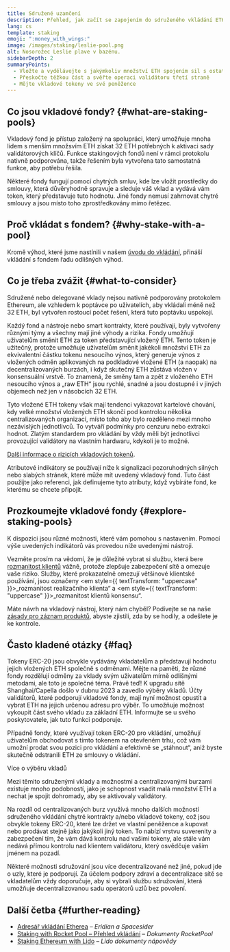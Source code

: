 ```yaml
---
title: Sdružené uzamčení
description: Přehled, jak začít se zapojením do sdruženého vkládání ETH
lang: cs
template: staking
emoji: ":money_with_wings:"
image: /images/staking/leslie-pool.png
alt: Nosorožec Leslie plave v bazénu.
sidebarDepth: 2
summaryPoints:
  - Vložte a vydělávejte s jakýmkoliv množství ETH spojením sil s ostatními
  - Přeskočte těžkou část a svěřte operaci validátoru třetí straně
  - Mějte vkladové tokeny ve své peněžence
---
```


## Co jsou vkladové fondy? {#what-are-staking-pools}

Vkladový fond je přístup založený na spolupráci, který umožňuje mnoha lidem s menším množsvím ETH získat 32 ETH potřebných k aktivaci sady validátorových klíčů. Funkce stakingových fondů není v rámci protokolu nativně podporována, takže řešením byla vytvořena tato samostatná funkce, aby potřebu řešila.

Některé fondy fungují pomocí chytrých smluv, kde lze vložit prostředky do smlouvy, která důvěryhodně spravuje a sleduje váš vklad a vydává vám token, který představuje tuto hodnotu. Jiné fondy nemusí zahrnovat chytré smlouvy a jsou místo toho zprostředkovány mimo řetězec.

## Proč vkládat s fondem? {#why-stake-with-a-pool}

Kromě výhod, které jsme nastínili v našem [úvodu do vkládání](/staking/), přináší vkládání s fondem řadu odlišných výhod.

<CardGrid>
  <Card title="Nízká bariéra vstupu" emoji="🐟" description="Not a whale? No problem. Most staking pools let you stake virtually any amount of ETH by joining forces with other stakers, unlike staking solo which requires 32 ETH." />
  <Card title="Vložte dnes" emoji=":stopwatch:" description="Staking with a pool is as easy as a token swap. No need to worry about hardware setup and node maintenance. Pools allow you to deposit your ETH which enables node operators to run validators. Rewards are then distributed to contributors minus a fee for node operations." />
  <Card title="Vkládání tokenů" emoji=":droplet:" description="Many staking pools provide a token that represents a claim on your staked ETH and the rewards it generates. This allows you to make use of your staked ETH, e.g. as collateral in DeFi applications." />
</CardGrid>

<StakingComparison page="pools" />

## Co je třeba zvážit {#what-to-consider}

Sdružené nebo delegované vklady nejsou nativně podporovány protokolem Ethereum, ale vzhledem k poptávce po uživatelích, aby vkládali méně než 32 ETH, byl vytvořen rostoucí počet řešení, která tuto poptávku uspokojí.

Každý fond a nástroje nebo smart kontrakty, které používají, byly vytvořeny různými týmy a všechny mají jiné výhody a rizika. Fondy umožňují uživatelům směnit ETH za token představující vložený ETH. Tento token je užitečný, protože umožňuje uživatelům směnit jakékoli množství ETH za ekvivalentní částku tokenu nesoucího výnos, který generuje výnos z vložených odměn aplikovaných na podkladové vložené ETH (a naopak) na decentralizovaných burzách, i když skutečný ETH zůstává vložen v konsensuální vrstvě. To znamená, že směny tam a zpět z vloženého ETH nesoucího výnos a „raw ETH“ jsou rychlé, snadné a jsou dostupné i v jiných objemech než jen v násobcích 32 ETH.

Tyto vložené ETH tokeny však mají tendenci vykazovat kartelové chování, kdy velké množství vložených ETH skončí pod kontrolou několika centralizovaných organizací, místo toho aby bylo rozděleno mezi mnoho nezávislých jednotlivců. To vytváří podmínky pro cenzuru nebo extrakci hodnot. Zlatým standardem pro vkládání by vždy měli být jednotlivci provozující validátory na vlastním hardwaru, kdykoli je to možné.

[Další informace o rizicích vkladových tokenů](https://notes.ethereum.org/@djrtwo/risks-of-lsd).

Atributové indikátory se používají níže k signalizaci pozoruhodných silných nebo slabých stránek, které může mít uvedený vkladový fond. Tuto část použijte jako referenci, jak definujeme tyto atributy, když vybíráte fond, ke kterému se chcete připojit.

<StakingConsiderations page="pools" />

## Prozkoumejte vkladové fondy {#explore-staking-pools}

K dispozici jsou různé možnosti, které vám pomohou s nastavením. Pomocí výše uvedených indikátorů vás provedou níže uvedenými nástroji.

<ProductDisclaimer />

<StakingProductsCardGrid category="pools" />

Vezměte prosím na vědomí, že je důležité vybrat si službu, která bere [rozmanitost klientů](/developers/docs/nodes-and-clients/client-diversity/) vážně, protože zlepšuje zabezpečení sítě a omezuje vaše riziko. Služby, které prokazatelně omezují většinové klientské používání, jsou označeny <em style={{ textTransform: "uppercase" }}>„rozmanitost realizačního klienta“</em> a <em style={{ textTransform: "uppercase" }}>„rozmanitost klientů konsensu“.</em>

Máte návrh na vkladový nástroj, který nám chyběl? Podívejte se na naše [zásady pro záznam produktů](/contributing/adding-staking-products/), abyste zjistili, zda by se hodily, a odešlete je ke kontrole.

## Často kladené otázky {#faq}

<ExpandableCard title="Jak získám odměny?">
Tokeny ERC-20 jsou obvykle vydávány vkladatelům a představují hodnotu jejich vložených ETH společně s odměnami. Mějte na paměti, že různé fondy rozdělují odměny za vklady svým uživatelům mírně odlišnými metodami, ale toto je společné téma.
</ExpandableCard>

<ExpandableCard title="Kdy si mohu vybrat svůj vklad?">
Právě teď! K upgradu sítě Shanghai/Capella došlo v dubnu 2023 a zavedlo výběry vkladů. Účty validátorů, které podporují vkladové fondy, mají nyní možnost opustit a vybrat ETH na jejich určenou adresu pro výběr. To umožňuje možnost vykoupit část svého vkladu za základní ETH. Informujte se u svého poskytovatele, jak tuto funkci podporuje.

Případně fondy, které využívají token ERC-20 pro vkládání, umožňují uživatelům obchodovat s tímto tokenem na otevřeném trhu, což vám umožní prodat svou pozici pro vkládání a efektivně se „stáhnout“, aniž byste skutečně odstranili ETH ze smlouvy o vkládání.

<ButtonLink href="/staking/withdrawals/">Více o výběru vkladů</ButtonLink>
</ExpandableCard>

<ExpandableCard title="Liší se to od vkladů s mojí výměnou?">
Mezi těmito sdruženými vklady a možnostmi a centralizovanými burzami existuje mnoho podobností, jako je schopnost vsadit malá množství ETH a nechat je spojit dohromady, aby se aktivovaly validátory.

Na rozdíl od centralizovaných burz využívá mnoho dalších možností sdruženého vkládání chytré kontrakty a/nebo vkladové tokeny, což jsou obvykle tokeny ERC-20, které lze držet ve vlastní peněžence a kupovat nebo prodávat stejně jako jakýkoli jiný token. To nabízí vrstvu suverenity a zabezpečení tím, že vám dává kontrolu nad vašimi tokeny, ale stále vám nedává přímou kontrolu nad klientem validátoru, který osvědčuje vaším jménem na pozadí.

Některé možnosti sdružování jsou více decentralizované než jiné, pokud jde o uzly, které je podporují. Za účelem podpory zdraví a decentralizace sítě se vkladatelům vždy doporučuje, aby si vybrali službu sdružování, která umožňuje decentralizovanou sadu operátorů uzlů bez povolení.
</ExpandableCard>

## Další četba {#further-reading}

- [Adresář vkládání Etherea](https://www.staking.directory/) – _Eridian a Spacesider_
- [Staking with Rocket Pool – Přehled vkládání](https://docs.rocketpool.net/guides/staking/overview.html) – _Dokumenty RocketPool_
- [Staking Ethereum with Lido](https://help.lido.fi/en/collections/2947324-staking-ethereum-with-lido) – _Lido dokumenty nápovědy_
